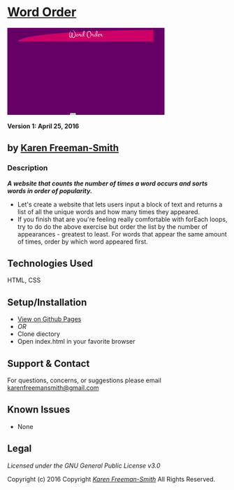 # [Word Order](http://karenfreemansmith.github.io/wordorder)
![project screenshot](/img/screenshot.jpg)

__Version 1: April 25, 2016__
## by [Karen Freeman-Smith](http://karenfreemansmith.github.io)

### Description
__*A website that counts the number of times a word occurs and sorts words in order of popularity.*__

* Let's create a website that lets users input a block of text and returns a list of all the unique words and how many times they appeared.
* If you finish that are you're feeling really comfortable with forEach loops, try to do do the above exercise but order the list by the number of appearances - greatest to least. For words that appear the same amount of times, order by which word appeared first.

## Technologies Used
HTML, CSS

## Setup/Installation
* [View on Github Pages](https://karenfreemansmith.github.io/EpicIntroWk1-PetWebsite)
* _OR_
* Clone diectory 
* Open index.html in your favorite browser

## Support & Contact
For questions, concerns, or suggestions please email karenfreemansmith@gmail.com

## Known Issues
* None

## Legal
*Licensed under the GNU General Public License v3.0*

Copyright (c) 2016 Copyright _[Karen Freeman-Smith](https://karenfreemansmith.github.io)_ All Rights Reserved.
